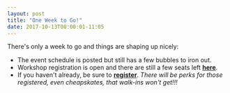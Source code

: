 ```yaml
---
layout: post
title: "One Week to Go!"
date: 2017-10-13T00:00:01-11:05
---
```


There's only a week to go and things are shaping up nicely:
- The event schedule is posted but still has a few bubbles to iron out.
- Workshop registration is open and there are still a few seats left [**here**](/events/2017/workshops.html).
- If you haven't already, be sure to [**register**](http://bsidespdx2017.eventzilla.net/web/event?eventid=2138891762). *There will be perks for those registered, even cheapskates, that walk-ins won't get!!!*

